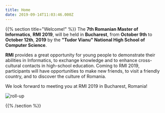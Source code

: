 ```yaml
---
title: Home
date: 2019-09-14T11:03:46.000Z
---
```

{{% section title="Welcome!" %}}
The **7th Romanian Master of Informatics**, **RMI 2019**, will be held in
**Bucharest**, from **October 9th** to **October 12th**, **2019** by the
**"Tudor Vianu" National High School of Computer Science**.

**RMI** provides a great opportunity for young people to demonstrate their
abilities in Informatics, to exchange knowledge and to enhance cross-cultural
contacts in high-school education. Coming to RMI 2019, participants will have
opportunities to make new friends, to visit a friendly country, and to discover
the culture of Romania.

We look forward to meeting you at RMI 2019 in Bucharest, Romania!

![roll-up](/assets/rollup.png)

{{% /section %}}
